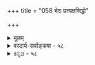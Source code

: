 +++
title = "058 भेदः प्रत्यक्षसिद्धो"

+++
<details><summary>मूलम्</summary>

भेदः प्रत्यक्षसिद्धो न निगमविषयः स्यादिति त्वर्भकोक्तिः प्रख्यातादन्यमेनं प्रथयति यदसौ त्वन्मताद्वैतवन्नः ।  
सन्मात्रग्राहि चाक्षं नियमयसि ततो ब्रह्म दृश्यं मृषा स्यात् किं ते श्रुत्या तदानीं फलमपि लभतां क्वापशूद्राधिकारः ॥ ५८ ॥
</details>

<details><summary>वरदार्य-सर्वाङ्कषा - ५८</summary>

T 

ननु भोः ! 'स्वप्रख्याप्यापलापे' इति कं वञ्चयसि ? न हि भेदः शास्त्रगम्यः, लोकसिद्धत्वात् । अतो लोकसिद्धं भेदमनूद्य निषिध्यते शास्त्रेणेत्याशङ्कां निराकरेति - भेद इत्यादिना । **भेदः** = भेदप्रपञ्चः **प्रत्यक्षसिद्धः** = लौकिकप्रत्यक्षेण सिद्धः, नापूर्वः । अत एव न निगमविषयः **स्यात्** = वेदप्रतिपाद्यः न स्यात्, वेदस्यापूर्वार्थबोधकत्वात् । अतः भेदश्रुतिस्सर्वाप्यनुवादरूपा, अत एव स्वार्थे न प्रामाण्यवती । अभेदस्य तु शास्त्रैकगम्यत्वात्, तत्रैव श्रुतेस्तात्पर्यमिति पूर्वोक्तं सर्वथानुपपन्नम् । **इति** = इत्येतत् **अर्भकोक्तिः** = **बालानाम्** = अप्रबुद्धानां वचनम् । कुतः ? **यत्** = यस्मात् **असौ** = श्रुतिः **त्वन्मताद्वैतवत्** = त्वन्मतसिद्धाद्वैतवदेव **प्रख्यातात्** = लोकसिद्धात् **अन्यम्** = विलक्षणमेव **एनम्** = भेदम् **नः** = अस्माकं 

मनः **'प्रथयति** = प्रकटयति । 'अहमेव सर्वेश्वरः' इति यदि कश्चिद्धिरण्यकशिपुगोत्रजो वदेत्, तर्हि ब्रह्मात्मैक्यमपि लोकसिद्धमेव । अतोऽभेदं कथं श्रुतिर्बोधयेत् ? ननु चायमभेदो भ्रमसिद्धः, न श्रुतिवेद्यः, किन्तु 'ईश्वरोऽहम्' (गी. 16-14 ) इतिवदासुरीसंपद्रूपः । शास्त्रवेद्यस्तु विलक्षणोऽन्य इति चेत्, तर्हि तद्वदेवाज्ञानावस्थायां प्रतीयमानभेदाद्विलक्षणमेव भेदं श्रुतिः प्रतिपादयतीति समानम् ॥ 

यथाकथञ्चित्पूर्वमवगतत्वमात्राद्भेदो यदि न शास्त्रगम्यः, तदा भेदापेक्षयाऽभेद एव शास्त्रगम्यो न स्यादिति दर्शयति – सन्मात्रेत्यादि । **च** = किञ्च **अक्षम्** = प्रत्यक्षरूपं प्रमाणम् **सन्मात्रग्राहि** = सन्मात्र - रूपब्रह्मविषयकम्, न तु घटादिभेदविषयकम् **नियमयसि** = त्वं व्यवस्थापयसि । एवञ्च तत् कथं शास्त्रगम्यं स्यात् । प्रत्युत - **ततः** = प्रत्यक्षग्राह्यत्वाद्ब्रह्मणः ब्रह्म दृश्यम् स्यात् । तेन च दृश्यत्वात् **मृषा** = मिथ्या स्यात्, प्रत्युत प्रत्यक्षागम्यो भेद एव शास्त्रगम्यः स्यात् किञ्च **तदानीम्** = ब्रह्मणः प्रत्यक्षेणैव सिद्धौ ते श्रुत्या **किम्** = साधनीयं किमस्ति ? **अपि** = अपि च अपशूद्राधिकरणं **फलम्** = सार्थकताम् **क्व** = कस्मिन् विषये 



486 

[ परमते वेदाप्रामाण्यं दुर्वारम् ] 

204. वेदा बुद्धागमाश्च स्वयमपि हि मृषा; मानता चैवमेषाम् 

बोद्धा बुद्धिः फलं च; स्थिरतदितरताद्यन्तरालं च बुद्धेः । 

**लभताम्** =अश्नुयात्? ब्रह्मणश्शास्त्रैकसमधिगम्यत्वे हि शास्त्रे शूद्राणामनधिकारात् अपशूद्राधिकरणं सार्थकं स्यात् । ब्रह्मणः प्रत्यक्षवेद्यत्वे तदधिकरणं निर्विषयं स्यात् । अतः भेदाभेदवादयोरपि शास्त्रैकवेद्यत्वमावश्यकम् । तावता न भेदाभेदावतार इति समये व्यक्तीभविष्यति ॥ 

भेदस्य भ्रमत्वस्थापनार्थं प्रत्यक्षं सन्मात्र ब्रह्मविषयकम्, न भेदविषयकमिति ते ह्येवं स्थापयन्ति । प्रतियोगिसापेक्षः खलु भेदः । इन्द्रियं तु पुरोवर्तिवस्तुमात्रविषयकं तत्रासन्तं प्रतियोगिनं नोपस्थापयेत् । अन्येन प्रतियोग्युपस्थापने, तेनेन्द्रियव्यवधानात् अनन्तरं जायमानं न प्रत्यक्षं स्यात्, किन्तु स्मरणात्मकं स्यात् । अत इन्द्रियं पुरोवर्तिमात्रविषयकं भेदं न गृह्णीयात् । किन्तु 'घटोऽस्ति, पटोऽस्ति' इत्यादौ हि प्रत्यक्षे सर्वत्रास्तित्वरूपसत्ता नियमेन भासते । सत्ता च ब्रह्मणः स्वरूपम् । अतोऽनुवृत्तम् सन्मात्रमेव प्रत्यक्षे भासते, न व्यावृत्तमिति मण्डनमिश्रादयो वदन्ति । संमतं चैतदितरेषामपि । ततश्च शास्त्रवेद्यत्वं सद्रूपब्रह्मणो गतमेव । अभ्युगम्योक्तमिदं दूषणं ज्ञेयम् । वस्तुतस्तु घटपटादेस्सर्वपदार्थस्यापि सामान्यविशेषात्मत्वात् घटादिकं सामान्यविशेषात्मकमेव प्रत्यक्षेण गृह्यते । परं तु तथा न प्रथमं विविच्यते । सामान्यं हि सदृशाकाराणामनुवृत्तरूपम्, विसदृशाकारेभ्यो व्यावृत्तरूपमपि । गोग्रहणे महिषादिव्यावृत्तमेव किल गौर्गृह्यते । प्रत्यक्षं हि इन्द्रियसन्निकर्षजन्यम् । सन्निकर्षश्च पुरोवर्तिवस्तुनैव । अतः इन्द्रियं गोवस्तुमात्रं गृह्णीयात् । तद्गतं गोत्वादिकं नानागवानुगतम् । नानागावश्च तदानीं न प्रत्यक्षाः, इन्द्रियसन्निकर्षाभावात् । अतः प्रथमं गोत्वादिग्रहणेऽपि तद्विवेचनं तु द्वितीयगोदर्शनादावेव ॥ ५८ ॥
</details>


<details><summary>ಕನ್ನಡ - ५८</summary>

भेदवन्नु श्रुति बोधिसुवुदिल्ल ऎम्बुदन्नु निराकरिसुत्तारॆ भेदः प्रत्यक्षसिद्धः न निगमविषयः स्यात्_भेद लोकदल्लि ऎल्लर अनुभव सिद्ध. आद्दरिन्द, वेद प्रतिपाद्यवागलारदु. अपूर्ववाद अर्थदल्ले श्रुतिगळिगॆ परम तात्पर्यवन्नु हेळबेकाद्दरिन्द लोकसिद्ध विषयदल्लि श्रुतिगॆ तात्पर्यविल्ल. इति तु अर्भक्तिः; यत् अस् तात नत् नः प्रख्यातात् अन्यं एनं प्रथयति ऎम्बुदन्तु, ई वेद निनगॆ सम्मतवाद अदैतदन्तॆ नमगॆ प्रसिद्धवाद भेदक्कि तंलू विलक्षण वाद भेदवन्ने प्रतिपादिसुवुदरिन्द, जवाब्दारि अरियद मक्कळ मातु. 

लोकदल्लि तिळिदिद्दन्नु शास्त्र हेळलारदॆन्दरॆ, 'नीलो घटः' इत्यादि गळल्लि 'नीलाभिन्नवाद्दु घट' ऎन्दु अभेदवू लोकसिद्धवागिरुवुदरिन्द शास्त्र बोधिसलारदु. हीगॆये प्रत्यक्ष भेदवन्नु ग्रहिसुवुदिल्ल, अभेद वन्नु मात्रवे ग्रहिसुत्तदॆ ऎन्दु अवरु हेळुवुदरिन्द अभेदवन्नू सह शास्त्र हेळलारदु. इन्तह अभेदवन्नु शास्त्र बोधिसुत्तिल्ल; विलक्षणवाद अभेदवन्ने अदु बोधिसुत्तदॆ ऎन्दरॆ, लोकसिद्ध भेदवन्नु श्रुति बोधिसुवुदिल्ल, विलक्षणवाद भेदवन्ने बोधिसुत्तदॆ ऎम्बुदु भेदक्कू सम, कर्मपरवशनागिरुव जीवात्मनॊन्दिगॆ परमात्मभेदवे लोक सिद्ध. शास्त्रवन्तु कर्मदिन्द बिडुगडॆ हॊन्दिद जीवनॊन्दिगू सह पर मात्मभेदवन्नु बोधिसुत्तदॆ. आद्दरिन्द भेदवू श्रुतिपाद्यवे आगुत्तदॆ. 

मत्तॆयू सह अक्षं सन्मात्रग्राहि नियमयसि- इन्द्रिय सद्रूपवाद ब्रह्मवन्नु मात्रवे ग्रहिसुत्तदॆ ऎन्दु व्यवस्थॆ माडुत्तीयॆ! ततः ब्रह्म दृश्यं मृषा स्यात्-आद कारण परब्रह्म ज्ञानविषयवागि 

238 

204- 

23 

[विवर्तवाद बौद्धवाद तु] 

[श्लोक 59 

वेदा बुद्धागमात्म स्वयमपि ं मृथा मानता चैवमेषां बोद्धा बुद्धिः फलं च स्थिरततरतादन्तरालं च बुद्ध । आतविदॆ.मान् ग्रसितुमुखवाग 

8 

प्रायः प्रच्छादिता स्वा पटुभिरसुरता प तातनिः ॥ “विमतु, मिथ्या दृशत्वात्' ऎन्दु दृश्यवॆल्लवू मिथ्य ऎन्दु साधिसु वुदरिन्द मिथैयागबेकागुत्तदॆ. 

इदल्लदॆ, तदानीं श्रुत्या ते किरि- पर ब्रह्म प्रत्यक्षदिन्दले गृहीतवादरॆ उपनिषत्तिनिन्द निनगॆ एनागबेकु ? ऎल्लरू उपनिषत्तिन सहायविल्लदॆये ब्रह्मज्ञानिगळागि, मोक्षवन्नु पडॆयुवुदादरॆ, अप शूप्राधिकारः कै-अप्रशूद्राधिकरण ऎल्लिगॆ होगबेकु? उपनिषत्तिन अध्ययनादिगळिन्द ब्रह्मज्ञानवन्नु सम्पादिसबेकादागले, अदरल्लि इतर रिगॆ अधिकारविल्लवॆन्दु हेळुव अपरूद्राधिकरण समञ्जसवागुत्तदॆ ॥ ५८ 

</details>

